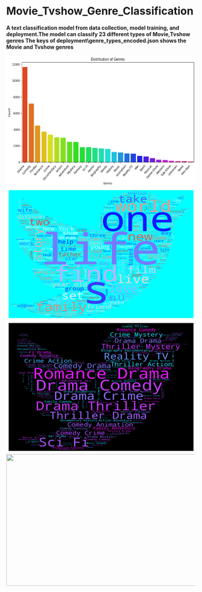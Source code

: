# Movie_Tvshow_Genre_Classification

**A text classification model from data collection, model training, and deployment.The model can classify 23 different types of Movie,Tvshow genres The keys of deployment\genre_types_encoded.json shows the Movie and Tvshow genres**

<img src = "notebooks/download.png" width="700" height="350">

<img src = "notebooks/des_wordcloud.png" width="700" height="350">

<img src = "notebooks/genre_wordcloud.png" width="700" height="350">

<img src = "notebooks/30 most_common_words_wordcloud.png" width="700" height="350">
